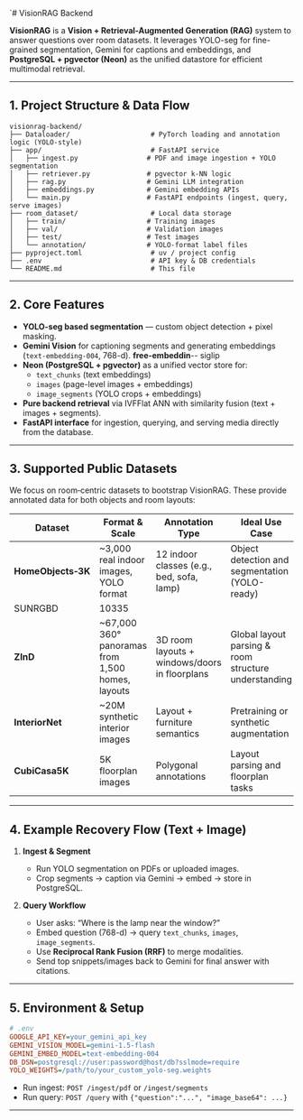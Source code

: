 `# VisionRAG Backend

**VisionRAG** is a **Vision + Retrieval-Augmented Generation (RAG)** system to answer questions over room datasets. It leverages YOLO-seg for fine-grained segmentation, Gemini for captions and embeddings, and **PostgreSQL + pgvector (Neon)** as the unified datastore for efficient multimodal retrieval.

---

## 1. Project Structure & Data Flow

```
visionrag-backend/
├── Dataloader/                    # PyTorch loading and annotation logic (YOLO-style)
├── app/                           # FastAPI service
│   ├── ingest.py                 # PDF and image ingestion + YOLO segmentation
│   ├── retriever.py              # pgvector k-NN logic
│   ├── rag.py                    # Gemini LLM integration
│   ├── embeddings.py             # Gemini embedding APIs
│   └── main.py                   # FastAPI endpoints (ingest, query, serve images)
├── room_dataset/                  # Local data storage
│   ├── train/                    # Training images
│   ├── val/                      # Validation images
│   ├── test/                     # Test images
│   └── annotation/               # YOLO-format label files
├── pyproject.toml                 # uv / project config
├── .env                           # API key & DB credentials
└── README.md                      # This file
```

---

## 2. Core Features

- **YOLO-seg based segmentation** — custom object detection + pixel masking.
- **Gemini Vision** for captioning segments and generating embeddings (`text-embedding-004`, 768-d).
**free-embeddin**-- siglip
- **Neon (PostgreSQL + pgvector)** as a unified vector store for:
  - `text_chunks` (text embeddings)
  - `images` (page-level images + embeddings)
  - `image_segments` (YOLO crops + embeddings)
- **Pure backend retrieval** via IVFFlat ANN with similarity fusion (text + images + segments).
- **FastAPI interface** for ingestion, querying, and serving media directly from the database.

---

## 3. Supported Public Datasets

We focus on room‑centric datasets to bootstrap VisionRAG. These provide annotated data for both objects and room layouts:

| Dataset           | Format & Scale                                         | Annotation Type                                               | Ideal Use Case                       |
|------------------|--------------------------------------------------------|---------------------------------------------------------------|--------------------------------------|
| **HomeObjects‑3K** | ~3,000 real indoor images, YOLO format                 | 12 indoor classes (e.g., bed, sofa, lamp) | Object detection and segmentation (YOLO-ready)        |
SUNRGBD | 10335 | 
| **ZInD**           | ~67,000 360° panoramas from 1,500 homes, layouts      | 3D room layouts + windows/doors in floorplans | Global layout parsing & room structure understanding |
| **InteriorNet**    | ~20M synthetic interior images                        | Layout + furniture semantics | Pretraining or synthetic augmentation |
| **CubiCasa5K**     | 5K floorplan images                                   | Polygonal annotations | Layout parsing and floorplan tasks |

---

## 4. Example Recovery Flow (Text + Image)

1. **Ingest & Segment**
   - Run YOLO segmentation on PDFs or uploaded images.
   - Crop segments → caption via Gemini → embed → store in PostgreSQL.

2. **Query Workflow**
   - User asks: “Where is the lamp near the window?”
   - Embed question (768-d) → query `text_chunks`, `images`, `image_segments`.
   - Use **Reciprocal Rank Fusion (RRF)** to merge modalities.
   - Send top snippets/images back to Gemini for final answer with citations.

---

## 5. Environment & Setup

```ini
# .env
GOOGLE_API_KEY=your_gemini_api_key
GEMINI_VISION_MODEL=gemini-1.5-flash
GEMINI_EMBED_MODEL=text-embedding-004
DB_DSN=postgresql://user:password@host/db?sslmode=require
YOLO_WEIGHTS=/path/to/your_custom_yolo-seg.weights
```

- Run ingest: `POST /ingest/pdf` or `/ingest/segments`
- Run query: `POST /query` with `{"question":"...", "image_base64": ...}`

---
